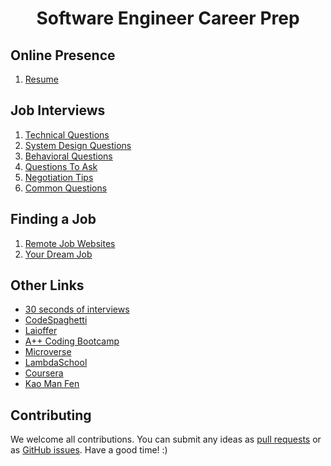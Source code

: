 <h1 align="center">Software Engineer Career Prep</h1>

## Online Presence

1. [Resume](https://github.com/LIYINGZHEN/microverse-career-prep/tree/master/Resume)

## Job Interviews

1. [Technical Questions](https://github.com/LIYINGZHEN/tech-interview-handbook/tree/master/Technical%20Questions)
2. [System Design Questions](https://github.com/LIYINGZHEN/tech-interview-handbook/tree/master/System%20Design%20Questions)
3. [Behavioral Questions](https://github.com/LIYINGZHEN/tech-interview-handbook/tree/master/Behavioral%20Questions)
4. [Questions To Ask](https://github.com/LIYINGZHEN/microverse-career-prep/tree/master/Questions%20to%20ask)
5. [Negotiation Tips](https://github.com/LIYINGZHEN/microverse-career-prep/tree/master/Negotiation%20Tips)
6. [Common Questions](https://github.com/LIYINGZHEN/microverse-career-prep/tree/master/Common%20Questions)

## Finding a Job

1. [Remote Job Websites](https://github.com/LIYINGZHEN/microverse-career-prep/tree/master/Remote%20jobs)
2. [Your Dream Job](https://github.com/LIYINGZHEN/microverse-career-prep/tree/master/Your%20Dream%20Job)

## Other Links

- [30 seconds of interviews](https://30secondsofinterviews.org)
- [CodeSpaghetti](http://www.codespaghetti.com)
- [Laioffer](https://www.laioffer.com)
- [A++ Coding Bootcamp](https://aonecode.com)
- [Microverse](https://www.microverse.org)
- [LambdaSchool](https://lambdaschool.com)
- [Coursera](https://www.coursera.org/degrees/mcit-penn)
- [Kao Man Fen](http://www.kmf.com)

## Contributing

We welcome all contributions. You can submit any ideas as [pull requests](https://github.com/LIYINGZHEN/microverse-career-prep/pulls) or as [GitHub issues](https://github.com/LIYINGZHEN/microverse-career-prep/issues). Have a good time! :)
